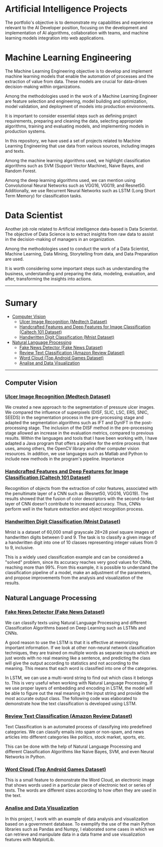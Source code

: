 # Artificial Intelligence Projects

The portfolio's objective is to demonstrate my capabilities and experience relevant to the AI Developer position, focusing on the development and implementation of AI algorithms, collaboration with teams, and machine learning models integration into web applications.

# Machine Learning Engineering

The Machine Learning Engineering objective is to develop and implement machine learning models that enable the automation of processes and the extraction of value from data. These models are crucial for data-driven decision-making within organizations.

Among the methodologies used in the work of a Machine Learning Engineer are feature selection and engineering, model building and optimization, model validation, and deployment of models into production environments.

It is important to consider essential steps such as defining project requirements, preparing and cleaning the data, selecting appropriate algorithms, training and evaluating models, and implementing models in production systems.

In this repository, we have used a set of projects related to Machine Learning Engineering that use data from various sources, including images and texts.

Among the machine learning algorithms used, we highlight classification algorithms such as SVM (Support Vector Machine), Naive Bayes, and Random Forest.

Among the deep learning algorithms used, we can mention using Convolutional Neural Networks such as VGG16, VGG19, and Resnet50. Additionally, we use Recurrent Neural Networks such as LSTM (Long Short Term Memory) for classification tasks.

# Data Scientist

Another job role related to Artificial intelligence data-based is Data Scientist. The objective of Data Science is to extract insights from raw data to assist in the decision-making of managers in an organization.

Among the methodologies used to conduct the work of a Data Scientist, Machine Learning, Data Mining, Storytelling from data, and Data Preparation are used.

It is worth considering some important steps such as understanding the business, understanding and preparing the data, modeling, evaluation, and after, transforming the insights into actions.

---
# Sumary
- [Computer Vision](#computer-vision)
  - [Ulcer Image Recognition (Medtech Dataset)](#ulcer-image-recognition-medtech-dataset)
  - [Handcrafted Features and Deep Features for Image Classification (Caltech 101 Dataset)](#handcrafted-features-and-deep-features-for-image-classification-caltech-101-dataset)
  - [Handwritten Digit Classification (Mnist Dataset)](#handwritten-digit-classification-mnist-dataset)
- [Natural Language Processing](#natural-language-processing)
  - [Fake News Detector (Fake News Dataset)](#fake-news-detector-fake-news-dataset)
  - [Review Text Classification (Amazon Review Dataset)](#review-text-classification-amazon-review-dataset)
  - [Word Cloud (Top Android Games Dataset)](#word-cloud-top-android-games-dataset)
  - [Analise and Data Visualization](#analise-and-data-visualization)
---
## Computer Vision
### [Ulcer Image Recognition (Medtech Dataset)](https://github.com/fellipeassuncao/ieee-ulcer-segmentation)

We created a new approach to the segmentation of pressure ulcer images. We compared the influence of superpixels (DISF, SLIC, LSC, ERS, SNIC, SEEDS) in the segmentation process in the pre-processing stage and adapted the segmentation algorithms such as IFT and DynIFT in the post-processing stage. The inclusion of the DISF method in the pre-processing stage allowed an increase in the evaluation metrics, compared to previous results. Within the languages and tools that I have been working with, I have adapted a Java program that offers a pipeline for the entire process that uses, among others, the OpenCV library and other computer vision resources. In addition, we use languages such as Matlab and Python to include new methods in the program's pipeline.
Importance 

### [Handcrafted Features and Deep Features for Image Classification (Caltech 101 Dataset)](https://github.com/fellipeassuncao/data-science-projects/tree/main/handcrafted-deep-features)

Recognition of objects from the extraction of color features, associated with the penultimate layer of a CNN such as (Resnet50, VGG16, VGG19). The results showed that the fusion of color descriptors with the second-to-last layer of CNN doesn't contribute to increased accuracy. Thus, CNNs perform well in the feature extraction and object recognition process.

### [Handwritten Digit Classification (Mnist Dataset)](https://github.com/fellipeassuncao/data-science-projects/blob/main/handwritten-digits/HANDWRITTEN-DIGITS.py)

Mnist is a dataset of 60,000 small grayscale 28×28 pixel square images of handwritten digits between 0 and 9. The task is to classify a given image of a handwritten digit into one of 10 classes representing integer values from 0 to 9, inclusive.

This is a widely used classification example and can be considered a "solved" problem, since its accuracy reaches very good values for CNNs, reaching more than 99%. From this example, it is possible to understand the classification pipeline of a model, make an adjustment of the parameters, and propose improvements from the analysis and visualization of the results.

## Natural Language Processing

### [Fake News Detector (Fake News Dataset)](https://github.com/fellipeassuncao/data-science-projects/blob/main/fake-news/NLP_CLASSIFICA%C3%87%C3%83O_DE_FAKE_NEWS_USANDO_DEEP_LEARNING.ipynb)

We can classify texts using Natural Language Processing and different Classification Algorithms based on Deep Learning such as LSTMs and CNNs.

A good reason to use the LSTM is that it is effective at memorizing important information. If we look at other non-neural network classification techniques, they are trained on multiple words as separate inputs which are just words with no real meaning like a sentence, and predicting the class will give the output according to statistics and not according to the meaning. This means that each word is classified into one of the categories.

In LSTM, we can use a multi-word string to find out which class it belongs to. This is very useful when working with Natural Language Processing. If we use proper layers of embedding and encoding in LSTM, the model will be able to figure out the real meaning in the input string and provide the most accurate output class. The following code was elaborated to demonstrate how the text classification is developed using LSTM.

### [Review Text Classification (Amazon Review Dataset)](https://github.com/fellipeassuncao/data-science-projects/blob/main/review-classification/CLASSIFICA%C3%87%C3%83O_DE_TEXTO_USANDO_MACHINE_LEARNING.ipynb)

Text Classification is an automated process of classifying into predefined categories. We can classify emails into spam or non-spam, and news articles into different categories like politics, stock market, sports, etc.

This can be done with the help of Natural Language Processing and different Classification Algorithms like Naive Bayes, SVM, and even Neural Networks in Python.

### [Word Cloud (Top Android Games Dataset)](https://github.com/fellipeassuncao/data-science-projects/blob/main/wordcloud/WORD_CLOUD.ipynb)

This is a small feature to demonstrate the Word Cloud, an electronic image that shows words used in a particular piece of electronic text or series of texts. The words are different sizes according to how often they are used in the text. 

### [Analise and Data Visualization](https://github.com/fellipeassuncao/data-science-projects/blob/main/data-analise/ANALISE_E_VISUALIZA%C3%87%C3%83O_DOS_DADOS.ipynb)

In this project, I work with an example of data analysis and visualization based on a government database. To exemplify the use of the main Python libraries such as Pandas and Numpy, I elaborated some cases in which we can retrieve and manipulate data in a data frame and use visualization features with MatplotLib.



